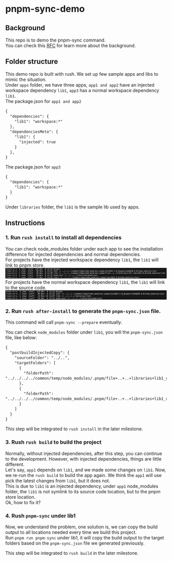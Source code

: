 # pnpm-sync-demo

## Background

This repo is to demo the pnpm-sync command.<br>
You can check this [RFC](https://github.com/microsoft/rushstack/blob/octogonz/rfc-4320-rush-subspaces/common/docs/rfcs/rfc-4230-rush-subspaces.md) for learn more about the background.

## Folder structure

This demo repo is built with rush. We set up few sample apps and libs to mimic the situation.<br>
Under `apps` folder, we have three apps, `app1 and app2` have an injected workspace dependency `lib1`, `app3` has a normal workspace dependency `lib1`.<br>
The package.json for `app1 and app2`

```
{
  "dependencies": {
    "lib1": "workspace:*"
  },
  "dependenciesMeta": {
    "lib1": {
      "injected": true
    }
  },
}
```

The package.json for `app3`

```
{
  "dependencies": {
    "lib1": "workspace:*"
  }
}
```

Under `libraries` folder, the `lib1` is the sample lib used by apps.

## Instructions

### 1. Run `rush install` to install all dependencies

You can check node_modules folder under each app to see the installation difference for injected dependencies and normal dependencies.<br>
For projects have the injected workspace dependency `lib1`, the `lib1` will link to pnpm store.
![Alt text](image-1.png)
For projects have the normal workspace dependency `lib1`, the `lib1` will link to the source code.
![Alt text](image-2.png)

### 2. Run `rush after-install` to generate the `pnpm-sync.json` file.

This command will call `pnpm-sync --prepare` eventually.<br>

You can check `node_modules` folder under `lib1`, you will the `pnpm-sync.json` file, like below:

```
{
  "postbuildInjectedCopy": {
    "sourceFolder": "../..",
    "targetFolders": [
      {
        "folderPath": "../../../../common/temp/node_modules/.pnpm/file+..+..+libraries+lib1_react@16.0.0/node_modules/lib1"
      },
      {
        "folderPath": "../../../../common/temp/node_modules/.pnpm/file+..+..+libraries+lib1_react@16.9.0/node_modules/lib1"
      }
    ]
  }
}
```

This step will be integrated to `rush install` in the later milestone.

### 3. Rush `rush build` to build the project

Normally, without injected dependencies, after this step, you can continue to the development. However, with injected dependencies, things are little different.<br>
Let's say, `app1` depends on `lib1`, and we made some changes on `lib1`. Now, we re-run the `rush build` to build the app again. We think the `app1` will use pick the latest changes from `lib1`, but it does not. <br>
This is due to `lib1` is an injected dependency, under `app1` node_modules folder, the `lib1` is not symlink to its source code location, but to the pnpm store location.<br>
Ok, how to fix it?

### 4. Rush `pnpm-sync` under lib1

Now, we understand the problem, one solution is, we can copy the build output to all locations needed every time we build this project.<br>
Run `pnpm run pnpm-sync` under lib1, it will copy the build output to the target folders based on the `pnpm-sync.json` file we generated previously.

This step will be integrated to `rush build` in the later milestone.
